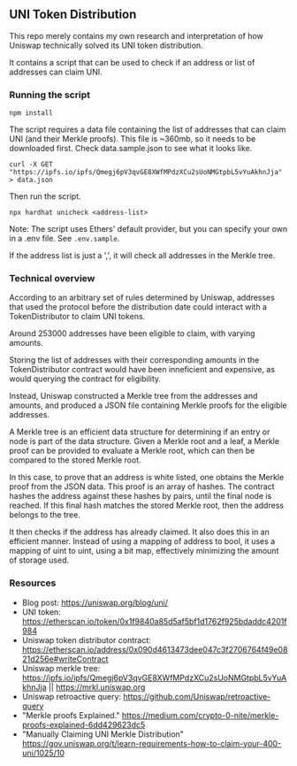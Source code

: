 ## UNI Token Distribution

This repo merely contains my own research and interpretation of how Uniswap technically solved its UNI token distribution.

It contains a script that can be used to check if an address or list of addresses can claim UNI.

### Running the script

```
npm install
```

The script requires a data file containing the list of addresses that can claim UNI (and their Merkle proofs). This file is ~360mb, so it needs to be downloaded first. Check data.sample.json to see what it looks like.

```
curl -X GET "https://ipfs.io/ipfs/Qmegj6pV3qvGE8XWfMPdzXCu2sUoNMGtpbL5vYuAkhnJja" > data.json
```

Then run the script.

```
npx hardhat unicheck <address-list>
```

Note: The script uses Ethers' default provider, but you can specify your own in a .env file. See `.env.sample`.

If the address list is just a ',', it will check all addresses in the Merkle tree.

### Technical overview

According to an arbitrary set of rules determined by Uniswap, addresses that used the protocol before the distribution date could interact with a TokenDistributor to claim UNI tokens.

Around 253000 addresses have been eligible to claim, with varying amounts.

Storing the list of addresses with their corresponding amounts in the TokenDistributor contract would have been inneficient and expensive, as would querying the contract for eligibility.

Instead, Uniswap constructed a Merkle tree from the addresses and amounts, and produced a JSON file containing Merkle proofs for the eligible addresses.

A Merkle tree is an efficient data structure for determining if an entry or node is part of the data structure. Given a Merkle root and a leaf, a Merkle proof can be provided to evaluate a Merkle root, which can then be compared to the stored Merkle root.

In this case, to prove that an address is white listed, one obtains the Merkle proof from the JSON data. This proof is an array of hashes. The contract hashes the address against these hashes by pairs, until the final node is reached. If this final hash matches the stored Merkle root, then the address belongs to the tree.

It then checks if the address has already claimed. It also does this in an efficient manner. Instead of using a mapping of address to bool, it uses a mapping of uint to uint, using a bit map, effectively minimizing the amount of storage used.

### Resources

* Blog post: https://uniswap.org/blog/uni/
* UNI token: https://etherscan.io/token/0x1f9840a85d5af5bf1d1762f925bdaddc4201f984
* Uniswap token distributor contract: https://etherscan.io/address/0x090d4613473dee047c3f2706764f49e0821d256e#writeContract
* Uniswap merkle tree: https://ipfs.io/ipfs/Qmegj6pV3qvGE8XWfMPdzXCu2sUoNMGtpbL5vYuAkhnJja || https://mrkl.uniswap.org
* Uniswap retroactive query: https://github.com/Uniswap/retroactive-query
* "Merkle proofs Explained." https://medium.com/crypto-0-nite/merkle-proofs-explained-6dd429623dc5
* "Manually Claiming UNI Merkle Distribution" https://gov.uniswap.org/t/learn-requirements-how-to-claim-your-400-uni/1025/10
